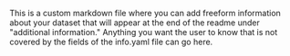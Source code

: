 This is a custom markdown file where you can add freeform information about your dataset that will appear at the end of the readme under "additional information."  Anything you want the user to know that is not covered by the fields of the info.yaml file can go here.
